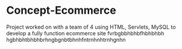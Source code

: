 Concept-Ecommerce
=================

Project worked on with a team of 4 using HTML, Servlets, MySQL to develop a fully function ecommerce site
fvrbgbbhbhbfhbhbhbh hgbhbhtbhbhbrhngbgnbtbhnhfntrnhnhtrnhgnhn